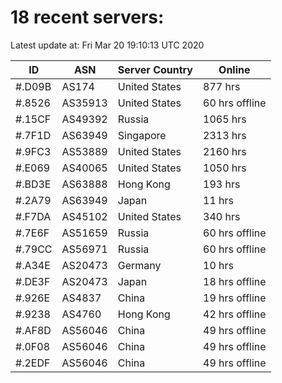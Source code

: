 # 18 recent servers:

Latest update at: Fri Mar 20 19:10:13 UTC 2020

| ID | ASN | Server Country | Online |
| -- | --- | -------------- | ------ |
| #.D09B | AS174 | United States | 877 hrs |
| #.8526 | AS35913 | United States | 60 hrs offline |
| #.15CF | AS49392 | Russia | 1065 hrs |
| #.7F1D | AS63949 | Singapore | 2313 hrs |
| #.9FC3 | AS53889 | United States | 2160 hrs |
| #.E069 | AS40065 | United States | 1050 hrs |
| #.BD3E | AS63888 | Hong Kong | 193 hrs |
| #.2A79 | AS63949 | Japan | 11 hrs |
| #.F7DA | AS45102 | United States | 340 hrs |
| #.7E6F | AS51659 | Russia | 60 hrs offline |
| #.79CC | AS56971 | Russia | 60 hrs offline |
| #.A34E | AS20473 | Germany | 10 hrs |
| #.DE3F | AS20473 | Japan | 18 hrs offline |
| #.926E | AS4837 | China | 19 hrs offline |
| #.9238 | AS4760 | Hong Kong | 42 hrs offline |
| #.AF8D | AS56046 | China | 49 hrs offline |
| #.0F08 | AS56046 | China | 49 hrs offline |
| #.2EDF | AS56046 | China | 49 hrs offline |

